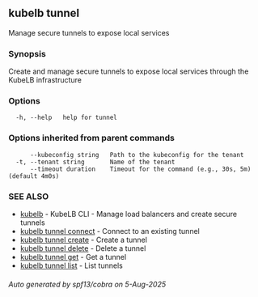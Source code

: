 ## kubelb tunnel

Manage secure tunnels to expose local services

### Synopsis

Create and manage secure tunnels to expose local services through the KubeLB infrastructure

### Options

```
  -h, --help   help for tunnel
```

### Options inherited from parent commands

```
      --kubeconfig string   Path to the kubeconfig for the tenant
  -t, --tenant string       Name of the tenant
      --timeout duration    Timeout for the command (e.g., 30s, 5m) (default 4m0s)
```

### SEE ALSO

* [kubelb](kubelb.md)	 - KubeLB CLI - Manage load balancers and create secure tunnels
* [kubelb tunnel connect](kubelb_tunnel_connect.md)	 - Connect to an existing tunnel
* [kubelb tunnel create](kubelb_tunnel_create.md)	 - Create a tunnel
* [kubelb tunnel delete](kubelb_tunnel_delete.md)	 - Delete a tunnel
* [kubelb tunnel get](kubelb_tunnel_get.md)	 - Get a tunnel
* [kubelb tunnel list](kubelb_tunnel_list.md)	 - List tunnels

###### Auto generated by spf13/cobra on 5-Aug-2025
